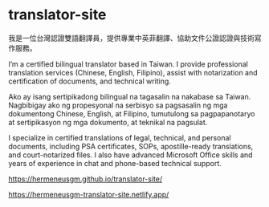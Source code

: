 # translator-site
我是一位台灣認證雙語翻譯員，提供專業中英菲翻譯、協助文件公證認證與技術寫作服務。

I’m a certified bilingual translator based in Taiwan. I provide professional translation services (Chinese, English, Filipino), assist with notarization and certification of documents, and technical writing.

Ako ay isang sertipikadong bilingual na tagasalin na nakabase sa Taiwan. Nagbibigay ako ng propesyonal na serbisyo sa pagsasalin ng mga dokumentong Chinese, English, at Filipino, tumutulong sa pagpapanotaryo at sertipikasyon ng mga dokumento, at teknikal na pagsulat.

I specialize in certified translations of legal, technical, and personal documents, including PSA certificates, SOPs, apostille-ready translations, and court-notarized files. I also have advanced Microsoft Office skills and years of experience in chat and phone-based technical support.

https://hermeneusgm.github.io/translator-site/

https://hermeneusgm-translator-site.netlify.app/
